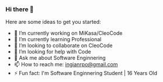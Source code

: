 ### Hi there 👋
Here are some ideas to get you started:

- 🔭 I’m currently working on MiKasa/CleoCode
- 🌱 I’m currently learning Professional 
- 👯 I’m looking to collaborate on CleoCode
- 🤔 I’m looking for help with Code
- 💬 Ask me about Software Enginnering
- 📫 How to reach me: ingianrpo@gmail.com
- ⚡ Fun fact: I'm Software Enginnering Student | 16 Years Old

